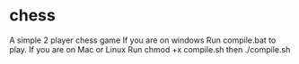 # chess
A simple 2 player chess game
If you are on windows Run compile.bat to play.
If you are on Mac or Linux
Run chmod +x compile.sh
then ./compile.sh
